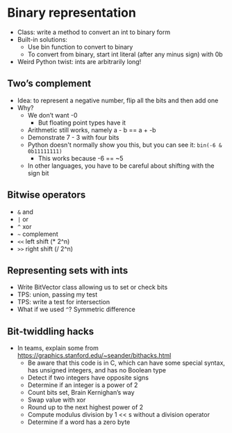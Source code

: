 # Binary representation
* Class: write a method to convert an int to binary form
* Built-in solutions:
  * Use bin function to convert to binary
  * To convert from binary, start int literal (after any minus sign) with 0b
* Weird Python twist: ints are arbitrarily long!
## Two’s complement
* Idea: to represent a negative number, flip all the bits and then add one
* Why?
  * We don’t want -0
    * But floating point types have it
  * Arithmetic still works, namely a - b == a + -b
  * Demonstrate 7 - 3 with four bits
  * Python doesn't normally show you this, but you can see it: `bin(-6 & 0b11111111)`
    * This works because -6 == ~5
  * In other languages, you have to be careful about shifting with the sign bit
## Bitwise operators
* `&` and
* `|` or
* `^` xor
* `~` complement
* `<<` left shift (* 2^n)
* `>>` right shift (/ 2^n)
## Representing sets with ints
* Write BitVector class allowing us to set or check bits
* TPS: union, passing my test
* TPS: write a test for intersection
* What if we used `^`? Symmetric difference
## Bit-twiddling hacks
* In teams, explain some from https://graphics.stanford.edu/~seander/bithacks.html
  * Be aware that this code is in C, which can have some special syntax, has unsigned integers, and has no Boolean type
  * Detect if two integers have opposite signs
  * Determine if an integer is a power of 2
  * Count bits set, Brain Kernighan’s way
  * Swap value with xor
  * Round up to the next highest power of 2
  * Compute modulus division by 1 << s without a division operator
  * Determine if a word has a zero byte
